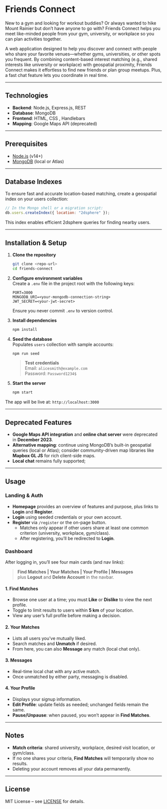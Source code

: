 # Friends Connect

New to a gym and looking for workout buddies? Or always wanted to hike Mount Rainier but don’t have anyone to go with? Friends Connect helps you meet like-minded people from your gym, university, or workplace so you can plan activities together.

A web application designed to help you discover and connect with people who share your favorite venues—whether gyms, universities, or other spots you frequent. By combining content-based interest matching (e.g., shared interests like university or workplace) with geospatial proximity, Friends Connect makes it effortless to find new friends or plan group meetups. Plus, a fast chat feature lets you coordinate in real time.

---

## Technologies

- **Backend**: Node.js, Express.js, REST  
- **Database**: MongoDB  
- **Frontend**: HTML, CSS , Handlebars 
- **Mapping**: Google Maps API (deprecated)  

---

## Prerequisites

- [Node.js](https://nodejs.org/) (v14+)
- [MongoDB](https://www.mongodb.com/) (local or Atlas)

---

## Database Indexes

To ensure fast and accurate location-based matching, create a geospatial index on your users collection:

```js
// In the Mongo shell or a migration script:
db.users.createIndex({ location: "2dsphere" });
```

This index enables efficient 2dsphere queries for finding nearby users.

---

## Installation & Setup

1. **Clone the repository**
   ```bash
   git clone <repo-url>
   cd friends-connect
   ```

2. **Configure environment variables**  
   Create a `.env` file in the project root with the following keys:
   ```dotenv
   PORT=3000
   MONGODB_URI=<your-mongodb-connection-string>
   JWT_SECRET=<your-jwt-secret>
   ```
   Ensure you never commit `.env` to version control.

3. **Install dependencies**
   ```bash
   npm install
   ```

4. **Seed the database**  
   Populates `users` collection with sample accounts:
   ```bash
   npm run seed
   ```
   > **Test credentials**  
   > Email: `alicesmith@example.com`  
   > Password: `Password1234$`

5. **Start the server**  
   ```bash
   npm start
   ```

The app will be live at:  `http://localhost:3000`

---

## Deprecated Features

- **Google Maps API integration** and **online chat server** were deprecated in **December 2023**.  
- **Alternative mapping**: continue using MongoDB’s built-in geospatial queries (local or Atlas); consider community-driven map libraries like **Mapbox GL JS** for rich client-side maps.  
- **Local chat** remains fully supported; 

---

## Usage

### Landing & Auth

- **Homepage** provides an overview of features and purpose, plus links to **Login** and **Register**.  
- **Login** using seeded credentials or your own account.  
- **Register** via `/register` or the on-page button.  
  - Matches only appear if other users share at least one common criterion (university, workplace, gym/class).  
  - After registering, you’ll be redirected to **Login**.

### Dashboard

After logging in, you’ll see four main cards (and nav links):  
> **Find Matches | Your Matches | Your Profile | Messages**  
> plus **Logout** and **Delete Account** in the navbar.

#### 1. Find Matches  
- Browse one user at a time; you must **Like** or **Dislike** to view the next profile.  
- Toggle to limit results to users within **5 km** of your location.  
- View any user’s full profile before making a decision.

#### 2. Your Matches  
- Lists all users you’ve mutually liked.  
- Search matches and **Unmatch** if desired.  
- From here, you can also **Message** any match (local chat only).

#### 3. Messages  
- Real-time local chat with any active match.  
- Once unmatched by either party, messaging is disabled.

#### 4. Your Profile  
- Displays your signup information.  
- **Edit Profile**: update fields as needed; unchanged fields remain the same.  
- **Pause/Unpause**: when paused, you won’t appear in **Find Matches**.

---

## Notes

- **Match criteria**: shared university, workplace, desired visit location, or gym/class.  
- If no one shares your criteria, **Find Matches** will temporarily show no results.  
- Deleting your account removes all your data permanently.

---

## License

MIT License – see [LICENSE](./LICENSE) for details.
